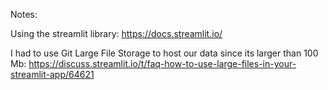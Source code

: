 Notes:

Using the streamlit library: https://docs.streamlit.io/

I had to use Git Large File Storage to host our data since its larger than 100 Mb: https://discuss.streamlit.io/t/faq-how-to-use-large-files-in-your-streamlit-app/64621
